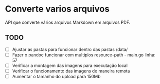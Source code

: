 # Converte varios arquivos

API que converte vários arquivos Markdown em arquivos PDF.


## TODO

- [ ] Ajustar as pastas para funcionar dentro das pastas /data/
- [ ] Fazer o pandoc funcionar com multiplos resource-path - main.go linha: 57
- [ ] Verificar a montagem das imagens para executação local
- [ ] Verificar o funcionamento das imagens de maneira remota
- [ ] Aumentar o tamanho do upload para 150Mb